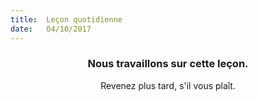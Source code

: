 ```yaml
---
title:  Leçon quotidienne
date:   04/10/2017
---
```


### <center>Nous travaillons sur cette leçon.</center>
<center>Revenez plus tard, s'il vous plaît.</center>